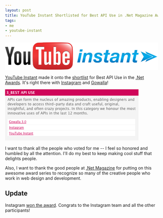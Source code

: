 ```yaml
---
layout: post
title: YouTube Instant Shortlisted for Best API Use in .Net Magazine Awards
tags:
- me
- youtube-instant
---
```


[![YouTube Instant Logo](/images/youtube-instant-logo.png)](http://ytinstant.com)

[YouTube Instant](http://ytinstant.com) made it onto the [shortlist](http://www.thenetawards.com) for Best API Use in the [.Net Awards](http://www.thenetawards.com). It's right there with [Instagram](http://instagr.am/) and [Gowalla](http://gowalla.com/)!

[![Best API Use - YouTube Instant](/images/Best-API-Use-YouTube-Instant.png)](http://www.thenetawards.com/)

I want to thank all the people who voted for me -- I feel so honored and humbled by all the attention. I'll do my best to keep making cool stuff that delights people.

Also, I want to thank the good people at [.Net Magazine](http://www.netmagazine.com/) for putting on this awesome award series to recognize so many of the creative people who work in web design and development.

## Update

Instagram [won the award](http://www.netmagazine.com/features/net-awards-2011-winners). Congrats to the Instagram team and all the other participants!